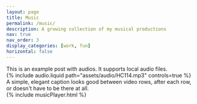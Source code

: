 ```yaml
---
layout: page
title: Music
permalink: /music/
description: A growing collection of my musical productions
nav: true
nav_order: 3
display_categories: [work, fun]
horizontal: false
---
```

<section id="categories" markdown="1">
This is an example post with audios. It supports local audio files.
<div class="row mt-3">
    <div class="col-sm mt-3 mt-md-0">
        {% include audio.liquid path="assets/audio/HC114.mp3" controls=true %}
    </div>
</div>
<div class="musicplayer">
</div>
<div class="caption">
    A simple, elegant caption looks good between video rows, after each row, or doesn't have to be there at all.
</div>
</section>
<section id="player" markdown="0">
{% include musicPlayer.html %}
</section>
